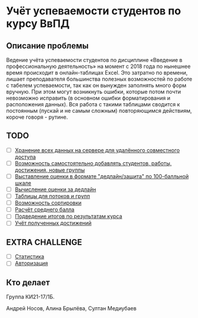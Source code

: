 # Учёт успеваемости студентов по курсу ВвПД

## Описание проблемы
Ведение учёта успеваемости студентов по дисциплине «Введение в профессиональную деятельность» на момент c
2018 года по нынешнее время происходит в онлайн-таблицах Excel. Это затратно по времени, лишает преподавателя
большинства полезных возможностей по работе с табелем успеваемости, так как он вынужден заполнять много
форм вручную. При этом могут возникнуть ошибки, которые потом почти невозможно исправить (в основном
ошибки форматирования и расположения данных). Вся работа с такими таблицами сводится к постоянным (пускай
и не самым сложным) повторяющимся действиям, короче говоря - рутине.

## TODO
- [ ] [Хранение всех данных на сервере для удалённого совместного доступа](https://github.com/avalanche-zz/perfomance-tracker/issues/1)
- [ ] [Возможность самостоятельно добавлять студентов, работы, достижения, новые группы](https://github.com/avalanche-zz/perfomance-tracker/issues/7)
- [ ] [Выставление оценки в формате "дедлайн/защита" по 100-балльной шкале](https://github.com/avalanche-zz/perfomance-tracker/issues/12)
- [ ] [Вычисление оценки за дедлайн](https://github.com/avalanche-zz/perfomance-tracker/issues/13)
- [ ] [Таблицы для потоков и групп](https://github.com/avalanche-zz/perfomance-tracker/issues/14)
- [ ] [Возможность сортировки](https://github.com/avalanche-zz/perfomance-tracker/issues/17)
- [ ] [Расчёт среднего балла](https://github.com/avalanche-zz/perfomance-tracker/issues/21)
- [ ] [Подведение итогов по результатам курса](https://github.com/avalanche-zz/perfomance-tracker/issues/22)
- [ ] [Учёт полученных достижений](https://github.com/avalanche-zz/perfomance-tracker/issues/23)

## EXTRA CHALLENGE
- [ ] [Статистика](https://github.com/avalanche-zz/perfomance-tracker/issues/27)
- [ ] [Авторизация](https://github.com/avalanche-zz/perfomance-tracker/issues/32)

## Кто делает
Группа КИ21-17/1Б.

Андрей Носов, Алина Брылёва, Султан Медиубаев
